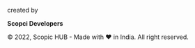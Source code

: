 <p>created by</p>
<b>Scopci Developers</b>
<p>© 2022, Scopic HUB - Made with ❤️ in India. All right reserved.</p>
